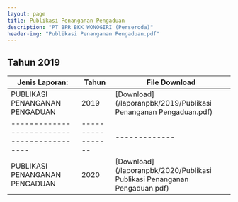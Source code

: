```yaml
---
layout: page
title: Publikasi Penanganan Pengaduan
description: "PT BPR BKK WONOGIRI (Perseroda)"
header-img: "Publikasi Penanganan Pengaduan.pdf"
---
```

## Tahun 2019

| Jenis Laporan:                            | Tahun             | File Download |
------------------------------------------- | ----------------- | ------------- |
PUBLIKASI PENANGANAN PENGADUAN      		| 2019  			| [Download](/laporanpbk/2019/Publikasi Penanganan Pengaduan.pdf)
------------------------------------------- | ----------------- | ------------- |
PUBLIKASI PENANGANAN PENGADUAN      		| 2020  			| [Download](/laporanpbk/2020/Publikasi Publikasi Penanganan Pengaduan.pdf)
  

